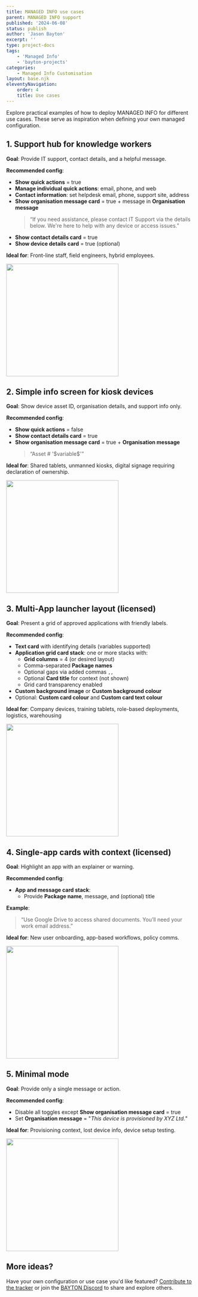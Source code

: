 ```yaml
---
title: MANAGED INFO use cases
parent: MANAGED INFO support
published: '2024-06-08'
status: publish
author: 'Jason Bayton'
excerpt: ''
type: project-docs
tags: 
    - 'Managed Info'
    - 'bayton-projects'
categories: 
    - Managed Info Customisation
layout: base.njk
eleventyNavigation: 
    order: 4
    title: Use cases
---
```


Explore practical examples of how to deploy MANAGED INFO for different use cases. These serve as inspiration when defining your own managed configuration.

<div class="grid grid-column-2-1 grid-column-mobile-1 grid-gap-40 grid-gap-mobile-0 padding-tb-30 padding-mobile-tb-10">

<div>

## 1. Support hub for knowledge workers

**Goal**: Provide IT support, contact details, and a helpful message.

**Recommended config**:
- **Show quick actions** = true
- **Manage individual quick actions**: email, phone, and web
- **Contact information**: set helpdesk email, phone, support site, address
- **Show organisation message card** = true + message in **Organisation message**  
    > “If you need assistance, please contact IT Support via the details below. We're here to help with any device or access issues.”
- **Show contact details card** = true
- **Show device details card** = true (optional)

**Ideal for**: Front-line staff, field engineers, hybrid employees.

</div>
<div class="grid-align-center">
<img src="https://cdn.bayton.org/assets/managed_info/mi-use-cases/use-case-1-support-hub.png" width="300px">
</div>
</div>

<div class="grid grid-column-2-1 grid-column-mobile-1 grid-gap-40 grid-gap-mobile-0 padding-tb-30 padding-mobile-tb-10">

<div>

## 2. Simple info screen for kiosk devices

**Goal**: Show device asset ID, organisation details, and support info only.

**Recommended config**:
- **Show quick actions** = false
- **Show contact details card** = true
- **Show organisation message card** = true + **Organisation message**  
    > “Asset # '\$variable$'”

**Ideal for**: Shared tablets, unmanned kiosks, digital signage requiring declaration of ownership.

</div>
<div class="grid-align-center">
<img src="https://cdn.bayton.org/assets/managed_info/mi-use-cases/use-case-2-basic-support.png" width="300px">
</div>
</div>


<div class="grid grid-column-2-1 grid-column-mobile-1 grid-gap-40 grid-gap-mobile-0 padding-tb-30 padding-mobile-tb-10">

<div>

## 3. Multi-App launcher layout (licensed)

**Goal**: Present a grid of approved applications with friendly labels.

**Recommended config**:
- **Text card** with identifying details (variables supported)
- **Application grid card stack**: one or more stacks with:
  - **Grid columns** = 4 (or desired layout)
  - Comma-separated **Package names**
  - Optional gaps via added commas `,,`
  - Optional **Card title** for context (not shown)
  - Grid card transparency enabled
- **Custom background image** or **Custom background colour**
- Optional: **Custom card colour** and **Custom card text colour**

**Ideal for**: Company devices, training tablets, role-based deployments, logistics, warehousing

</div>
<div class="grid-align-center">
<img src="https://cdn.bayton.org/assets/managed_info/mi-use-cases/use-case-custom-kiosk.png" width="300px">
</div>
</div>

<div class="grid grid-column-2-1 grid-column-mobile-1 grid-gap-40 grid-gap-mobile-0 padding-tb-30 padding-mobile-tb-10">

<div>

## 4. Single-app cards with context (licensed)

**Goal**: Highlight an app with an explainer or warning.

**Recommended config**:
- **App and message card stack**:
  - Provide **Package name**, message, and (optional) title

**Example**:  
> “Use Google Drive to access shared documents. You’ll need your work email address.”

**Ideal for**: New user onboarding, app-based workflows, policy comms.

</div>
<div class="grid-align-center">
<img src="https://cdn.bayton.org/assets/managed_info/mi-use-cases/use-case-4-get-started.png" width="300px">
</div>
</div>

<div class="grid grid-column-2-1 grid-column-mobile-1 grid-gap-40 grid-gap-mobile-0 padding-tb-30 padding-mobile-tb-10">

<div>

## 5. Minimal mode

**Goal**: Provide only a single message or action.

**Recommended config**:
- Disable all toggles except **Show organisation message card** = true
- Set **Organisation message** = "<i>This device is provisioned by XYZ Ltd.</i>"

**Ideal for**: Provisioning context, lost device info, device setup testing.

</div>
<div class="grid-align-center">
<img src="https://cdn.bayton.org/assets/managed_info/mi-use-cases/use-case-5-simplistic.png" width="300px">
</div>
</div>

## More ideas?

Have your own configuration or use case you'd like featured? [Contribute to the tracker](https://github.com/baytonorg/managed_info_tracker/issues/) or join the [BAYTON Discord](https://discord.gg/7VzRZWVkht) to share and explore others.